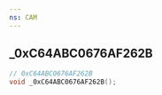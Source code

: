 ```yaml
---
ns: CAM
---
```

## _0xC64ABC0676AF262B

```c
// 0xC64ABC0676AF262B
void _0xC64ABC0676AF262B();
```

